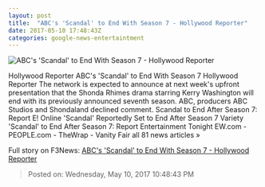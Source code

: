 ```yaml
---
layout: post
title:  "ABC's 'Scandal' to End With Season 7 - Hollywood Reporter"
date: 2017-05-10 17:48:43Z
categories: google-news-entertaintment
---
```


![ABC's 'Scandal' to End With Season 7 - Hollywood Reporter](http://cdn5.thr.com/sites/default/files/2015/10/140840_0180.jpg)

Hollywood Reporter ABC's 'Scandal' to End With Season 7 Hollywood Reporter The network is expected to announce at next week's upfront presentation that the Shonda Rhimes drama starring Kerry Washington will end with its previously announced seventh season. ABC, producers ABC Studios and Shondaland declined comment. Scandal to End After Season 7: Report E! Online 'Scandal' Reportedly Set to End After Season 7 Variety 'Scandal' to End After Season 7: Report Entertainment Tonight EW.com - PEOPLE.com - TheWrap - Vanity Fair all 81 news articles »


Full story on F3News: [ABC's 'Scandal' to End With Season 7 - Hollywood Reporter](http://www.f3nws.com/n/khFxJD)

> Posted on: Wednesday, May 10, 2017 10:48:43 PM
